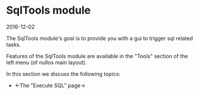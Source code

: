 SqlTools module
===================
2016-12-02


The SqlTools module's goal is to provide you with a gui to trigger sql related tasks.


Features of the SqlTools module are available in the "Tools" section of the left menu (of nullos main layout).


In this section we discuss the following topics:

- <-The "Execute SQL" page->



